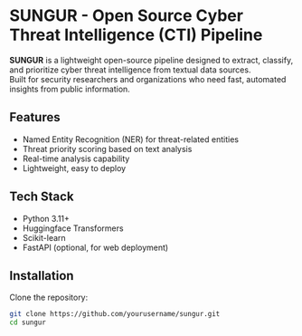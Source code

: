 # SUNGUR - Open Source Cyber Threat Intelligence (CTI) Pipeline

**SUNGUR** is a lightweight open-source pipeline designed to extract, classify, and prioritize cyber threat intelligence from textual data sources.  
Built for security researchers and organizations who need fast, automated insights from public information.

## Features
- Named Entity Recognition (NER) for threat-related entities
- Threat priority scoring based on text analysis
- Real-time analysis capability
- Lightweight, easy to deploy

## Tech Stack
- Python 3.11+
- Huggingface Transformers
- Scikit-learn
- FastAPI (optional, for web deployment)

## Installation

Clone the repository:
```bash
git clone https://github.com/yourusername/sungur.git
cd sungur
